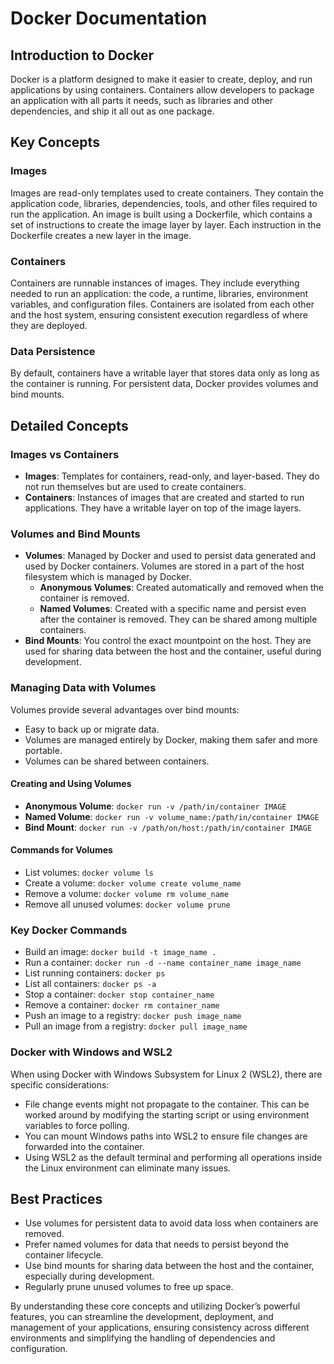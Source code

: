 # Docker Documentation

## Introduction to Docker

Docker is a platform designed to make it easier to create, deploy, and run applications by using containers. Containers allow developers to package an application with all parts it needs, such as libraries and other dependencies, and ship it all out as one package.

## Key Concepts

### Images

Images are read-only templates used to create containers. They contain the application code, libraries, dependencies, tools, and other files required to run the application. An image is built using a Dockerfile, which contains a set of instructions to create the image layer by layer. Each instruction in the Dockerfile creates a new layer in the image.

### Containers

Containers are runnable instances of images. They include everything needed to run an application: the code, a runtime, libraries, environment variables, and configuration files. Containers are isolated from each other and the host system, ensuring consistent execution regardless of where they are deployed.

### Data Persistence

By default, containers have a writable layer that stores data only as long as the container is running. For persistent data, Docker provides volumes and bind mounts.

## Detailed Concepts

### Images vs Containers

- **Images**: Templates for containers, read-only, and layer-based. They do not run themselves but are used to create containers.
- **Containers**: Instances of images that are created and started to run applications. They have a writable layer on top of the image layers.

### Volumes and Bind Mounts

- **Volumes**: Managed by Docker and used to persist data generated and used by Docker containers. Volumes are stored in a part of the host filesystem which is managed by Docker.
  - **Anonymous Volumes**: Created automatically and removed when the container is removed.
  - **Named Volumes**: Created with a specific name and persist even after the container is removed. They can be shared among multiple containers.
- **Bind Mounts**: You control the exact mountpoint on the host. They are used for sharing data between the host and the container, useful during development.

### Managing Data with Volumes

Volumes provide several advantages over bind mounts:
- Easy to back up or migrate data.
- Volumes are managed entirely by Docker, making them safer and more portable.
- Volumes can be shared between containers.

#### Creating and Using Volumes

- **Anonymous Volume**: `docker run -v /path/in/container IMAGE`
- **Named Volume**: `docker run -v volume_name:/path/in/container IMAGE`
- **Bind Mount**: `docker run -v /path/on/host:/path/in/container IMAGE`

#### Commands for Volumes

- List volumes: `docker volume ls`
- Create a volume: `docker volume create volume_name`
- Remove a volume: `docker volume rm volume_name`
- Remove all unused volumes: `docker volume prune`

### Key Docker Commands

- Build an image: `docker build -t image_name .`
- Run a container: `docker run -d --name container_name image_name`
- List running containers: `docker ps`
- List all containers: `docker ps -a`
- Stop a container: `docker stop container_name`
- Remove a container: `docker rm container_name`
- Push an image to a registry: `docker push image_name`
- Pull an image from a registry: `docker pull image_name`

### Docker with Windows and WSL2

When using Docker with Windows Subsystem for Linux 2 (WSL2), there are specific considerations:
- File change events might not propagate to the container. This can be worked around by modifying the starting script or using environment variables to force polling.
- You can mount Windows paths into WSL2 to ensure file changes are forwarded into the container.
- Using WSL2 as the default terminal and performing all operations inside the Linux environment can eliminate many issues.

## Best Practices

- Use volumes for persistent data to avoid data loss when containers are removed.
- Prefer named volumes for data that needs to persist beyond the container lifecycle.
- Use bind mounts for sharing data between the host and the container, especially during development.
- Regularly prune unused volumes to free up space.

By understanding these core concepts and utilizing Docker’s powerful features, you can streamline the development, deployment, and management of your applications, ensuring consistency across different environments and simplifying the handling of dependencies and configuration.
